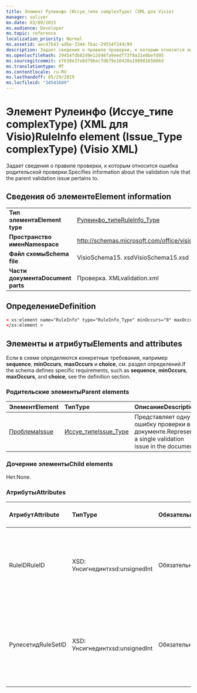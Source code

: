 ```yaml
---
title: Элемент Рулеинфо (Иссуе_типе complexType) (XML для Visio)
manager: soliver
ms.date: 03/09/2015
ms.audience: Developer
ms.topic: reference
localization_priority: Normal
ms.assetid: aec47b43-adbe-3344-fbac-29554f244c99
description: Задает сведения о правиле проверки, к которым относится ошибка родительской проверки.
ms.openlocfilehash: 29454fdb82d9e12d46fa9eedf73f8a31e8befd95
ms.sourcegitcommit: e7b38e37a9d79becfd679e10420a19890165606d
ms.translationtype: MT
ms.contentlocale: ru-RU
ms.lasthandoff: 05/29/2019
ms.locfileid: "34541689"
---
```

# <a name="ruleinfo-element-issuetype-complextype-visio-xml"></a><span data-ttu-id="9237f-103">Элемент Рулеинфо (Иссуе_типе complexType) (XML для Visio)</span><span class="sxs-lookup"><span data-stu-id="9237f-103">RuleInfo element (Issue_Type complexType) (Visio XML)</span></span>

<span data-ttu-id="9237f-104">Задает сведения о правиле проверки, к которым относится ошибка родительской проверки.</span><span class="sxs-lookup"><span data-stu-id="9237f-104">Specifies information about the validation rule that the parent validation issue pertains to.</span></span>
  
## <a name="element-information"></a><span data-ttu-id="9237f-105">Сведения об элементе</span><span class="sxs-lookup"><span data-stu-id="9237f-105">Element information</span></span>

|||
|:-----|:-----|
|<span data-ttu-id="9237f-106">**Тип элемента**</span><span class="sxs-lookup"><span data-stu-id="9237f-106">**Element type**</span></span> <br/> |[<span data-ttu-id="9237f-107">Рулеинфо_типе</span><span class="sxs-lookup"><span data-stu-id="9237f-107">RuleInfo_Type</span></span>](ruleinfo_type-complextypevisio-xml.md) <br/> |
|<span data-ttu-id="9237f-108">**Пространство имен**</span><span class="sxs-lookup"><span data-stu-id="9237f-108">**Namespace**</span></span> <br/> |http://schemas.microsoft.com/office/visio/2012/main  <br/> |
|<span data-ttu-id="9237f-109">**Файл схемы**</span><span class="sxs-lookup"><span data-stu-id="9237f-109">**Schema file**</span></span> <br/> |<span data-ttu-id="9237f-110">VisioSchema15. xsd</span><span class="sxs-lookup"><span data-stu-id="9237f-110">VisioSchema15.xsd</span></span>  <br/> |
|<span data-ttu-id="9237f-111">**Части документа**</span><span class="sxs-lookup"><span data-stu-id="9237f-111">**Document parts**</span></span> <br/> |<span data-ttu-id="9237f-112">Проверка. XML</span><span class="sxs-lookup"><span data-stu-id="9237f-112">validation.xml</span></span>  <br/> |
   
## <a name="definition"></a><span data-ttu-id="9237f-113">Определение</span><span class="sxs-lookup"><span data-stu-id="9237f-113">Definition</span></span>

```XML
< xs:element name="RuleInfo" type="RuleInfo_Type" minOccurs="0" maxOccurs="1" >
</xs:element >
```

## <a name="elements-and-attributes"></a><span data-ttu-id="9237f-114">Элементы и атрибуты</span><span class="sxs-lookup"><span data-stu-id="9237f-114">Elements and attributes</span></span>

<span data-ttu-id="9237f-115">Если в схеме определяются конкретные требования, например **sequence**, **minOccurs**, **maxOccurs** и **choice**, см. раздел определений.</span><span class="sxs-lookup"><span data-stu-id="9237f-115">If the schema defines specific requirements, such as **sequence**, **minOccurs**, **maxOccurs**, and **choice**, see the definition section.</span></span> 
  
### <a name="parent-elements"></a><span data-ttu-id="9237f-116">Родительские элементы</span><span class="sxs-lookup"><span data-stu-id="9237f-116">Parent elements</span></span>

|<span data-ttu-id="9237f-117">**Элемент**</span><span class="sxs-lookup"><span data-stu-id="9237f-117">**Element**</span></span>|<span data-ttu-id="9237f-118">**Тип**</span><span class="sxs-lookup"><span data-stu-id="9237f-118">**Type**</span></span>|<span data-ttu-id="9237f-119">**Описание**</span><span class="sxs-lookup"><span data-stu-id="9237f-119">**Description**</span></span>|
|:-----|:-----|:-----|
|[<span data-ttu-id="9237f-120">Проблема</span><span class="sxs-lookup"><span data-stu-id="9237f-120">Issue</span></span>](issue-element-issues_type-complextypevisio-xml.md) <br/> |[<span data-ttu-id="9237f-121">Иссуе_типе</span><span class="sxs-lookup"><span data-stu-id="9237f-121">Issue_Type</span></span>](issue_type-complextypevisio-xml.md) <br/> |<span data-ttu-id="9237f-122">Представляет одну ошибку проверки в документе.</span><span class="sxs-lookup"><span data-stu-id="9237f-122">Represents a single validation issue in the document.</span></span>  <br/> |
   
### <a name="child-elements"></a><span data-ttu-id="9237f-123">Дочерние элементы</span><span class="sxs-lookup"><span data-stu-id="9237f-123">Child elements</span></span>

<span data-ttu-id="9237f-124">Нет.</span><span class="sxs-lookup"><span data-stu-id="9237f-124">None.</span></span>
  
### <a name="attributes"></a><span data-ttu-id="9237f-125">Атрибуты</span><span class="sxs-lookup"><span data-stu-id="9237f-125">Attributes</span></span>

|<span data-ttu-id="9237f-126">**Атрибут**</span><span class="sxs-lookup"><span data-stu-id="9237f-126">**Attribute**</span></span>|<span data-ttu-id="9237f-127">**Тип**</span><span class="sxs-lookup"><span data-stu-id="9237f-127">**Type**</span></span>|<span data-ttu-id="9237f-128">**Обязательный**</span><span class="sxs-lookup"><span data-stu-id="9237f-128">**Required**</span></span>|<span data-ttu-id="9237f-129">**Описание**</span><span class="sxs-lookup"><span data-stu-id="9237f-129">**Description**</span></span>|<span data-ttu-id="9237f-130">**Возможные значения**</span><span class="sxs-lookup"><span data-stu-id="9237f-130">**Possible values**</span></span>|
|:-----|:-----|:-----|:-----|:-----|
|<span data-ttu-id="9237f-131">RuleID</span><span class="sxs-lookup"><span data-stu-id="9237f-131">RuleID</span></span>  <br/> |<span data-ttu-id="9237f-132">XSD: Унсигнединт</span><span class="sxs-lookup"><span data-stu-id="9237f-132">xsd:unsignedInt</span></span>  <br/> |<span data-ttu-id="9237f-133">Обязательный</span><span class="sxs-lookup"><span data-stu-id="9237f-133">required</span></span>  <br/> |<span data-ttu-id="9237f-134">Задает уникальный идентификатор правила проверки, к которому относится родительская ошибка.</span><span class="sxs-lookup"><span data-stu-id="9237f-134">Specifies the unique identifier of the validation rule that the parent issue pertains to.</span></span>  <br/> |<span data-ttu-id="9237f-135">Значения типа XSD: Унсигнединт.</span><span class="sxs-lookup"><span data-stu-id="9237f-135">Values of the xsd:unsignedInt type.</span></span>  <br/> |
|<span data-ttu-id="9237f-136">Рулесетид</span><span class="sxs-lookup"><span data-stu-id="9237f-136">RuleSetID</span></span>  <br/> |<span data-ttu-id="9237f-137">XSD: Унсигнединт</span><span class="sxs-lookup"><span data-stu-id="9237f-137">xsd:unsignedInt</span></span>  <br/> |<span data-ttu-id="9237f-138">Обязательный</span><span class="sxs-lookup"><span data-stu-id="9237f-138">required</span></span>  <br/> |<span data-ttu-id="9237f-139">Задает уникальный идентификатор набора правил проверки, к которому относится родительская ошибка.</span><span class="sxs-lookup"><span data-stu-id="9237f-139">Specifies the unique identifier of the validation rule set that the parent issue pertains to.</span></span>  <br/> |<span data-ttu-id="9237f-140">Значения типа XSD: Унсигнединт.</span><span class="sxs-lookup"><span data-stu-id="9237f-140">Values of the xsd:unsignedInt type.</span></span>  <br/> |
   

